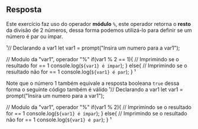 ## Resposta

Este exercício faz uso do operador **módulo** ```%```, este operador retorna o **resto** da divisão de 2 números, dessa forma podemos utilizá-lo para definir se um número é par ou ímpar.

¹// Declarando a var1
let var1 = prompt("Insira um numero para a var1");
 
 
// Modulo da "var1", operador "%"
if(var1 % 2 == 1){
    // Imprimindo se o resultado for == 1
    console.log(`${var1} é ímpar`);
}
else{
    // Imprimindo se o resultado não for == 1
    console.log(`${var1} é par`);
}
¹

Note que o número 1 também equivale a resposta booleana ```true``` dessa forma o seguinte código também é válido
¹// Declarando a var1
let var1 = prompt("Insira um numero para a var1");
 
 
// Modulo da "var1", operador "%"
if(var1 % 2){
    // Imprimindo se o resultado for == 1
    console.log(`${var1} é ímpar`);
}
else{
    // Imprimindo se o resultado não for == 1
    console.log(`${var1} é par`);
}
¹
